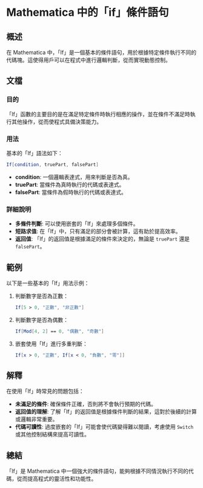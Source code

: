 <!--
Meta Description: # Mathematica 中的「if」條件語句 ## 概述 在 Mathematica 中，「If」是一個基本的條件語句，用於根據特定條件執行不同的代碼塊。這使得用戶可以在程式中進行邏輯判斷，從而實現動態控制。 ## 文檔 ### 目的 「If」函數的主要目的是在滿足特定條件時執行相應的操作，並在...
Meta Keywords: mathematica, truepart, falsepart, condition, 條件語句
-->

# Mathematica 中的「if」條件語句

## 概述
在 Mathematica 中，「If」是一個基本的條件語句，用於根據特定條件執行不同的代碼塊。這使得用戶可以在程式中進行邏輯判斷，從而實現動態控制。

## 文檔
### 目的
「If」函數的主要目的是在滿足特定條件時執行相應的操作，並在條件不滿足時執行其他操作，從而使程式具備決策能力。

### 用法
基本的「If」語法如下：

```mathematica
If[condition, truePart, falsePart]
```

- **condition**: 一個邏輯表達式，用來判斷是否為真。
- **truePart**: 當條件為真時執行的代碼或表達式。
- **falsePart**: 當條件為假時執行的代碼或表達式。

### 詳細說明
- **多條件判斷**: 可以使用嵌套的「If」來處理多個條件。
- **短路求值**: 在「If」中，只有滿足的部分會被計算，這有助於提高效率。
- **返回值**: 「If」的返回值是根據滿足的條件來決定的，無論是 `truePart` 還是 `falsePart`。

## 範例
以下是一些基本的「If」用法示例：

1. 判斷數字是否為正數：
   ```mathematica
   If[5 > 0, "正數", "非正數"]
   ```

2. 判斷數字是否為偶數：
   ```mathematica
   If[Mod[4, 2] == 0, "偶數", "奇數"]
   ```

3. 嵌套使用「If」進行多重判斷：
   ```mathematica
   If[x > 0, "正數", If[x < 0, "負數", "零"]]
   ```

## 解釋
在使用「If」時常見的問題包括：
- **未滿足的條件**: 確保條件正確，否則將不會執行預期的代碼。
- **返回值的理解**: 了解「If」的返回值是根據條件判斷的結果，這對於後續的計算或邏輯非常重要。
- **代碼可讀性**: 過度嵌套的「If」可能會使代碼變得難以閱讀，考慮使用 `Switch` 或其他控制結構來提高可讀性。

## 總結
「If」是 Mathematica 中一個強大的條件語句，能夠根據不同情況執行不同的代碼，從而提高程式的靈活性和功能性。